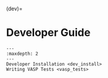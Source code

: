 (dev)=

# Developer Guide

```{toctree}
---
:maxdepth: 2
---
Developer Installation <dev_install>
Writing VASP Tests <vasp_tests>
```
